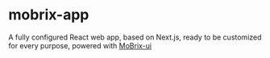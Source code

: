 # mobrix-app

A fully configured React web app, based on Next.js, ready to be customized for every purpose, powered with [MoBrix-ui](https://github.com/CianciarusoCataldo/mobrix-ui)
